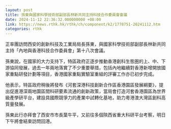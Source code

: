 ```yaml
---
layout: post
title: 孫東與國家科學技術部副部長林新共同主持科技合作委員會會議
date: 2024-11-12 22:36:32.000000000 +08:00
link: https://news.rthk.hk/rthk/ch/component/k2/1778751-20241112.htm
categories: rthk
---
```


正率團訪問西安的創新科技及工業局局長孫東，與國家科學技術部副部長林新共同主持「內地與香港科技合作委員會」第十八次會議。

孫東說，在國家的大力支持下，特區政府正逐步推動香港創科生態圏的上、中、下游協同發展，過去一年兩地落實了不少重要舉措，包括內地繼續對香港新增開放國家重點研發計劃等項目，香港國家重點實驗室重組的評審工作亦已初步完成。

他表示，特區政府稍後將發布《河套深港科技創新合作區香港園區發展綱要》，提出促進港深兩地園區間科研要素流通的創新政策，當局會打造河套香港園區為世界級產學研平台，建設具國際競爭力的產業中試轉化基地，助力粵港澳大灣區創科高質量發展。

孫東此行亦拜會了西安市市長葉牛平，又前往多個陝西省重大科研平台考察，明日下午將會結束訪問回港。
